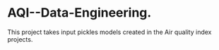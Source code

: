 # AQI--Data-Engineering. 

This project takes input pickles models created in the Air quality index projects.
